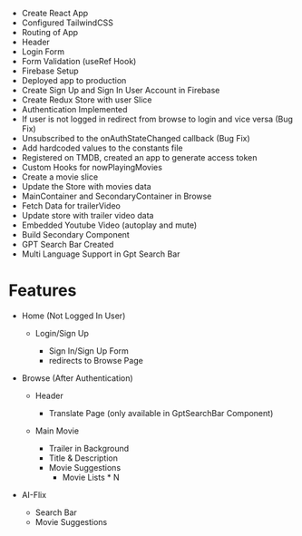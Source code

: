 - Create React App
- Configured TailwindCSS
- Routing of App
- Header
- Login Form
- Form Validation (useRef Hook)
- Firebase Setup
- Deployed app to production
- Create Sign Up and Sign In User Account in Firebase
- Create Redux Store with user Slice
- Authentication Implemented
- If user is not logged in redirect from browse to login and vice versa (Bug Fix)
- Unsubscribed to the onAuthStateChanged callback (Bug Fix)
- Add hardcoded values to the constants file
- Registered on TMDB, created an app to generate access token
- Custom Hooks for nowPlayingMovies
- Create a movie slice
- Update the Store with movies data
- MainContainer and SecondaryContainer in Browse
- Fetch Data for trailerVideo
- Update store with trailer video data
- Embedded Youtube Video (autoplay and mute)
- Build Secondary Component
- GPT Search Bar Created
- Multi Language Support in Gpt Search Bar

# Features

- Home (Not Logged In User)

  - Login/Sign Up

    - Sign In/Sign Up Form
    - redirects to Browse Page

- Browse (After Authentication)

  - Header

    - Translate Page (only available in GptSearchBar Component)

  - Main Movie

    - Trailer in Background
    - Title & Description
    - Movie Suggestions
      - Movie Lists \* N

- AI-Flix

  - Search Bar
  - Movie Suggestions

